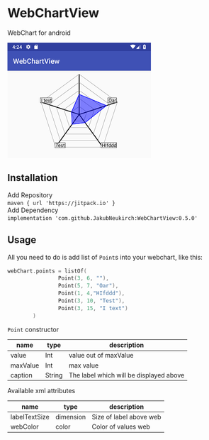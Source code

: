 # WebChartView
WebChart for android

![Screenshoot](https://github.com/JakubNeukirch/WebChartView/blob/master/Screenshot_1538063220.png)

## Installation
Add Repository <br/>
```maven { url 'https://jitpack.io' }```<br/>
Add Dependency<br/>
```implementation 'com.github.JakubNeukirch:WebChartView:0.5.0'```<br/>

## Usage
All you need to do is add list of `Point`s into your webchart, like this:
```kotlin
webChart.points = listOf(
                Point(3, 6, ""),
                Point(5, 7, "Oar"),
                Point(1, 4,"HIfddd"),
                Point(3, 10, "Test"),
                Point(3, 15, "I text")
        )
```
`Point` constructor

| name | type | description |
| - | - | - |
| value | Int | value out of maxValue |
| maxValue | Int | max value |
| caption | String | The label which will be displayed above |

Available xml attributes

| name | type | description|
| - | - | - |
| labelTextSize | dimension | Size of label above web |
| webColor | color | Color of values web |
